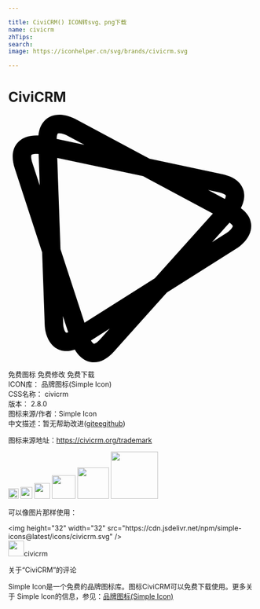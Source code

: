 ```yaml
---

title: CiviCRM() ICON转svg、png下载
name: civicrm
zhTips: 
search: 
image: https://iconhelper.cn/svg/brands/civicrm.svg

---
```


# CiviCRM  <small style="font-size: 60%;font-weight: 100"></small>

<div id="svg" class="svg-wrap">
<svg xmlns="http://www.w3.org/2000/svg" viewBox="0 0 24 24" role="img"><title>CiviCRM icon</title><path d="M22.565 9.054c.248-.477.45-1.125.235-1.786-.25-.766-.939-1.275-2.051-1.511l-7.052-1.5L6.496.405C6.418.363 5.717 0 4.951 0 4.38 0 3.888.198 3.527.571c-.337.349-.539.834-.603 1.444a3.184 3.184 0 0 0-.199-.006c-1.089 0-1.648.456-1.926.839C.369 3.44.315 4.241.638 5.23l2.649 8.118.251 7.033c.044 1.222.719 2.536 2.098 2.537.264 0 .537-.051.82-.15.328.556.92 1.232 1.864 1.232.666 0 1.324-.357 1.956-1.063l5.11-5.697 6.783-4.283c.147-.094 1.444-.95 1.398-2.229-.022-.642-.362-1.202-1.002-1.674zM7.396 20.166l-2.328-7.134-.316-8.847 8.326 1.771 6.771 3.622-5.63 6.279-6.823 4.309zM20.377 7.51c.545.116.709.279.72.313.021.063-.017.196-.087.344l-1.623-.868.99.211zM4.951 1.792c.269 0 .607.145.7.193l1.738.929-2.693-.573c.013-.323.08-.484.12-.526.012-.011.062-.023.135-.023zm-2.61 2.882c-.195-.595-.093-.773-.092-.774.019-.026.167-.099.476-.099.083 0 .159.005.221.011l.109 3.05-.714-2.188zm2.988 15.642l-.029-.798.514 1.574a.68.68 0 0 1-.178.034c-.146 0-.293-.5-.307-.81zm3.614 1.424c-.414.463-.62.468-.622.468-.058 0-.185-.132-.301-.317l1.818-1.148-.895.997zm12.27-10.299l-1.445.913 1.695-1.89c.249.174.313.298.314.329.006.133-.287.468-.564.648z"/></svg>
</div>
<detail full-name='civicrm'></detail>

<div class="detail-page">
<p>
<span><span class="badge-success badge">免费图标</span> <span class="badge-success badge">免费修改</span>  <span class="badge-success badge">免费下载</span> </span>
<br/>
<span>
ICON库：
<span class="badge-secondary badge">品牌图标(Simple Icon)</span> 
</span>
<br/>
<span>
CSS名称：
<span class="badge-secondary badge">civicrm</span> 
</span>

<br/>
<span>
版本：
<span class="badge-secondary badge">2.8.0</span> 
</span>
<br/>
<span>图标来源/作者：<span class="badge-light badge">Simple Icon</span></span> 
<br/>
<span class="zh-detail">中文描述：暂无<span class="help-link"><span>帮助改进</span>(<a href="https://gitee.com/liuwave/icon-helper/edit/master/json/brands/civicrm.json" target="_blank" rel="noopener noreferrer">gitee</a><a href="https://github.com/liuwave/icon-helper/edit/master/json/brands/civicrm.json" target="_blank" rel="noopener noreferrer">github</a></span>)</span><br/>
</p>
</div><div class="description description alert alert-light"><p>图标来源地址：<a href="https://civicrm.org/trademark" target="_blank" rel="noopener noreferrer">https://civicrm.org/trademark</a></p></div>
<div class="alert alert-dark">
<img height="21" width="21" src="https://cdn.jsdelivr.net/npm/simple-icons@latest/icons/civicrm.svg" />
<img height="24" width="24" src="https://cdn.jsdelivr.net/npm/simple-icons@latest/icons/civicrm.svg" />
<img height="32" width="32" src="https://cdn.jsdelivr.net/npm/simple-icons@latest/icons/civicrm.svg" />
<img height="48" width="48" src="https://cdn.jsdelivr.net/npm/simple-icons@latest/icons/civicrm.svg" />
<img height="64" width="64" src="https://cdn.jsdelivr.net/npm/simple-icons@latest/icons/civicrm.svg" />
<img height="96" width="96" src="https://cdn.jsdelivr.net/npm/simple-icons@latest/icons/civicrm.svg" />

</div>
<div>
  <p>可以像图片那样使用：    
  </p>
  <div class="alert alert-primary" style="font-size: 14px">
    &lt;img height="32" width="32" src="https://cdn.jsdelivr.net/npm/simple-icons@latest/icons/civicrm.svg" /&gt;
    <copy-btn content='<img height="32" width="32" src="https://cdn.jsdelivr.net/npm/simple-icons@latest/icons/civicrm.svg" />'></copy-btn>
  </div>
  <div class="alert alert-secondary">
    <img height="32" width="32" src="https://cdn.jsdelivr.net/npm/simple-icons@latest/icons/civicrm.svg" />civicrm
    <copy-btn content="civicrm" btn-title="复制图标名称"></copy-btn>
  </div>
</div>

<Vssue title="关于“CiviCRM”的评论" >关于“CiviCRM”的评论</Vssue>


<div><p>Simple Icon是一个免费的品牌图标库。图标CiviCRM可以免费下载使用。更多关于  Simple Icon的信息，参见：<a target="_blank" href="https://iconhelper.cn/brands.html">品牌图标(Simple Icon)</a>
</p></div>
